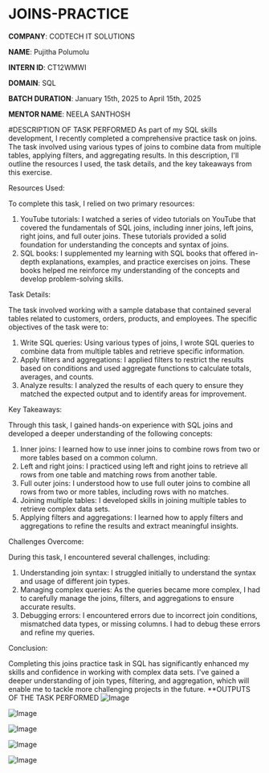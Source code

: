 # JOINS-PRACTICE

**COMPANY**: CODTECH IT SOLUTIONS

**NAME**: Pujitha Polumolu

**INTERN ID**: CT12WMWI

**DOMAIN**: SQL

**BATCH DURATION**: January 15th, 2025 to April 15th, 2025

**MENTOR NAME**: NEELA SANTHOSH

#DESCRIPTION OF TASK PERFORMED
As part of my SQL skills development, I recently completed a comprehensive practice task on joins. The task involved using various types of joins to combine data from multiple tables, applying filters, and aggregating results. In this description, I'll outline the resources I used, the task details, and the key takeaways from this exercise.

Resources Used:

To complete this task, I relied on two primary resources:

1. YouTube tutorials: I watched a series of video tutorials on YouTube that covered the fundamentals of SQL joins, including inner joins, left joins, right joins, and full outer joins. These tutorials provided a solid foundation for understanding the concepts and syntax of joins.
2. SQL books: I supplemented my learning with SQL books that offered in-depth explanations, examples, and practice exercises on joins. These books helped me reinforce my understanding of the concepts and develop problem-solving skills.

Task Details:

The task involved working with a sample database that contained several tables related to customers, orders, products, and employees. The specific objectives of the task were to:

1. Write SQL queries: Using various types of joins, I wrote SQL queries to combine data from multiple tables and retrieve specific information.
2. Apply filters and aggregations: I applied filters to restrict the results based on conditions and used aggregate functions to calculate totals, averages, and counts.
3. Analyze results: I analyzed the results of each query to ensure they matched the expected output and to identify areas for improvement.

Key Takeaways:

Through this task, I gained hands-on experience with SQL joins and developed a deeper understanding of the following concepts:

1. Inner joins: I learned how to use inner joins to combine rows from two or more tables based on a common column.
2. Left and right joins: I practiced using left and right joins to retrieve all rows from one table and matching rows from another table.
3. Full outer joins: I understood how to use full outer joins to combine all rows from two or more tables, including rows with no matches.
4. Joining multiple tables: I developed skills in joining multiple tables to retrieve complex data sets.
5. Applying filters and aggregations: I learned how to apply filters and aggregations to refine the results and extract meaningful insights.

Challenges Overcome:

During this task, I encountered several challenges, including:

1. Understanding join syntax: I struggled initially to understand the syntax and usage of different join types.
2. Managing complex queries: As the queries became more complex, I had to carefully manage the joins, filters, and aggregations to ensure accurate results.
3. Debugging errors: I encountered errors due to incorrect join conditions, mismatched data types, or missing columns. I had to debug these errors and refine my queries.

Conclusion:

Completing this joins practice task in SQL has significantly enhanced my skills and confidence in working with complex data sets. I've gained a deeper understanding of join types, filtering, and aggregation, which will enable me to tackle more challenging projects in the future.
**OUTPUTS OF THE TASK PERFORMED
![Image](https://github.com/user-attachments/assets/897072c3-2362-460b-a99a-a3c4ac59e8c9)

![Image](https://github.com/user-attachments/assets/dfa56d69-6eb2-46ea-b1ab-ecfd4f1325ad)

![Image](https://github.com/user-attachments/assets/04fdc901-619a-4919-8734-db8dc752c62f)

![Image](https://github.com/user-attachments/assets/ea60c4e3-f593-4f3e-830d-c62d80395627)

![Image](https://github.com/user-attachments/assets/8dce20ef-d591-4851-abb0-b273b004793f)


